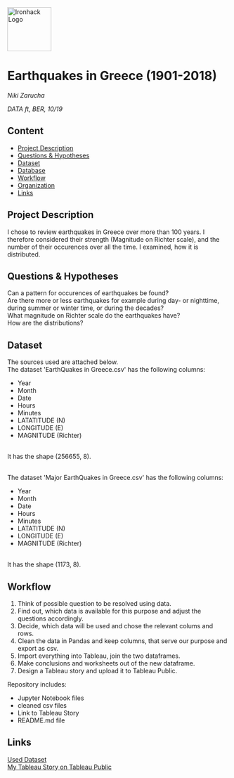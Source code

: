 <img src="https://bit.ly/2VnXWr2" alt="Ironhack Logo" width="100"/>

# Earthquakes in Greece (1901-2018) 
*Niki Zarucha*

*DATA ft, BER, 10/19*

## Content
- [Project Description](#project-description)
- [Questions & Hypotheses](#questions-hypotheses)
- [Dataset](#dataset)
- [Database](#database)
- [Workflow](#workflow)
- [Organization](#organization)
- [Links](#links)

## Project Description
I chose to review earthquakes in Greece over more than 100 years. I therefore considered their strength (Magnitude on Richter scale), and the number of their occurences over all the time. I examined, how it is distributed.

## Questions & Hypotheses
Can a pattern for occurences of earthquakes be found? <br/>
Are there more or less earthquakes for example during day- or nighttime, during summer or winter time, or during the decades? <br/>
What magnitude on Richter scale do the earthquakes have? <br/>
How are the distributions?

## Dataset
The sources used are attached below.<br/> 
The dataset 'EarthQuakes in Greece.csv' has the following columns: <br/>   
* Year
* Month
* Date
* Hours
* Minutes
* LATATITUDE (N)
* LONGITUDE (E)
* MAGNITUDE (Richter) <br/>
<br/>
It has the shape (256655, 8).<br/>
<br/>
 
The dataset 'Major EarthQuakes in Greece.csv' has the following columns: <br/>   
* Year
* Month
* Date
* Hours
* Minutes
* LATATITUDE (N)
* LONGITUDE (E)
* MAGNITUDE (Richter) <br/>
<br/>
It has the shape (1173, 8).<br/>

## Workflow
1. Think of possible question to be resolved using data. <br/>
2. Find out, which data is available for this purpose and adjust the questions accordingly.<br/>
3. Decide, which data will be used and chose the relevant colums and rows.<br/>
4. Clean the data in Pandas and keep columns, that serve our purpose and export as csv.<br/>
5. Import everything into Tableau, join the two dataframes.<br/>
6. Make conclusions and worksheets out of the new dataframe.<br/>
7. Design a Tableau story and upload it to Tableau Public.<br/>
 
Repository includes:
* Jupyter Notebook files
* cleaned csv files
* Link to Tableau Story
* README.md file

## Links
[Used Dataset](https://www.kaggle.com/astefopoulos/earthquakes-in-greece-19012018) <br/>
[My Tableau Story on Tableau Public](https://public.tableau.com/profile/niki4919#!/vizhome/EARTHQUAKES_15734291584760/EARTHQUAKES
) <br/>

